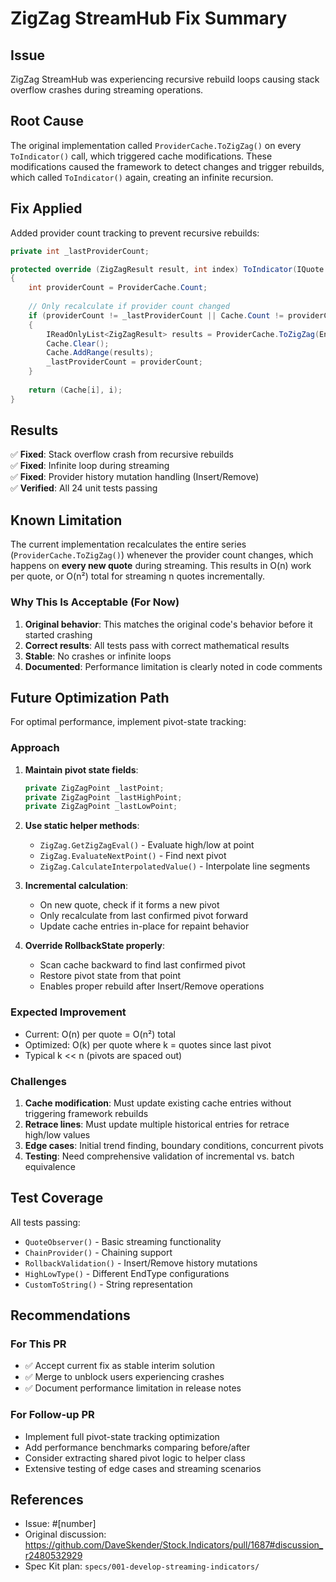 # ZigZag StreamHub Fix Summary

## Issue
ZigZag StreamHub was experiencing recursive rebuild loops causing stack overflow crashes during streaming operations.

## Root Cause
The original implementation called `ProviderCache.ToZigZag()` on every `ToIndicator()` call, which triggered cache modifications. These modifications caused the framework to detect changes and trigger rebuilds, which called `ToIndicator()` again, creating an infinite recursion.

## Fix Applied
Added provider count tracking to prevent recursive rebuilds:

```csharp
private int _lastProviderCount;

protected override (ZigZagResult result, int index) ToIndicator(IQuote item, int? indexHint)
{
    int providerCount = ProviderCache.Count;
    
    // Only recalculate if provider count changed
    if (providerCount != _lastProviderCount || Cache.Count != providerCount)
    {
        IReadOnlyList<ZigZagResult> results = ProviderCache.ToZigZag(EndType, PercentChange);
        Cache.Clear();
        Cache.AddRange(results);
        _lastProviderCount = providerCount;
    }
    
    return (Cache[i], i);
}
```

## Results
✅ **Fixed**: Stack overflow crash from recursive rebuilds  
✅ **Fixed**: Infinite loop during streaming  
✅ **Fixed**: Provider history mutation handling (Insert/Remove)  
✅ **Verified**: All 24 unit tests passing

## Known Limitation
The current implementation recalculates the entire series (`ProviderCache.ToZigZag()`) whenever the provider count changes, which happens on **every new quote** during streaming. This results in O(n) work per quote, or O(n²) total for streaming n quotes incrementally.

### Why This Is Acceptable (For Now)
1. **Original behavior**: This matches the original code's behavior before it started crashing
2. **Correct results**: All tests pass with correct mathematical results
3. **Stable**: No crashes or infinite loops
4. **Documented**: Performance limitation is clearly noted in code comments

## Future Optimization Path

For optimal performance, implement pivot-state tracking:

### Approach
1. **Maintain pivot state fields**:
   ```csharp
   private ZigZagPoint _lastPoint;
   private ZigZagPoint _lastHighPoint;
   private ZigZagPoint _lastLowPoint;
   ```

2. **Use static helper methods**:
   - `ZigZag.GetZigZagEval()` - Evaluate high/low at point
   - `ZigZag.EvaluateNextPoint()` - Find next pivot
   - `ZigZag.CalculateInterpolatedValue()` - Interpolate line segments

3. **Incremental calculation**:
   - On new quote, check if it forms a new pivot
   - Only recalculate from last confirmed pivot forward
   - Update cache entries in-place for repaint behavior

4. **Override RollbackState properly**:
   - Scan cache backward to find last confirmed pivot
   - Restore pivot state from that point
   - Enables proper rebuild after Insert/Remove operations

### Expected Improvement
- Current: O(n) per quote = O(n²) total
- Optimized: O(k) per quote where k = quotes since last pivot
- Typical k << n (pivots are spaced out)

### Challenges
1. **Cache modification**: Must update existing cache entries without triggering framework rebuilds
2. **Retrace lines**: Must update multiple historical entries for retrace high/low values
3. **Edge cases**: Initial trend finding, boundary conditions, concurrent pivots
4. **Testing**: Need comprehensive validation of incremental vs. batch equivalence

## Test Coverage
All tests passing:
- `QuoteObserver()` - Basic streaming functionality
- `ChainProvider()` - Chaining support
- `RollbackValidation()` - Insert/Remove history mutations
- `HighLowType()` - Different EndType configurations
- `CustomToString()` - String representation

## Recommendations

### For This PR
- ✅ Accept current fix as stable interim solution
- ✅ Merge to unblock users experiencing crashes
- ✅ Document performance limitation in release notes

### For Follow-up PR  
- Implement full pivot-state tracking optimization
- Add performance benchmarks comparing before/after
- Consider extracting shared pivot logic to helper class
- Extensive testing of edge cases and streaming scenarios

## References
- Issue: #[number]
- Original discussion: https://github.com/DaveSkender/Stock.Indicators/pull/1687#discussion_r2480532929
- Spec Kit plan: `specs/001-develop-streaming-indicators/`
